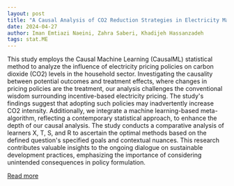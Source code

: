 ```yaml
---
layout: post
title: "A Causal Analysis of CO2 Reduction Strategies in Electricity Markets Through Machine Learning-Driven Metalearners"
date: 2024-04-27
author: Iman Emtiazi Naeini, Zahra Saberi, Khadijeh Hassanzadeh
tags: stat.ME
---
```


This study employs the Causal Machine Learning (CausalML) statistical method to analyze the influence of electricity pricing policies on carbon dioxide (CO2) levels in the household sector. Investigating the causality between potential outcomes and treatment effects, where changes in pricing policies are the treatment, our analysis challenges the conventional wisdom surrounding incentive-based electricity pricing. The study's findings suggest that adopting such policies may inadvertently increase CO2 intensity. Additionally, we integrate a machine learning-based meta-algorithm, reflecting a contemporary statistical approach, to enhance the depth of our causal analysis. The study conducts a comparative analysis of learners X, T, S, and R to ascertain the optimal methods based on the defined question's specified goals and contextual nuances. This research contributes valuable insights to the ongoing dialogue on sustainable development practices, emphasizing the importance of considering unintended consequences in policy formulation.

[Read more](https://arxiv.org/abs/2403.15499)